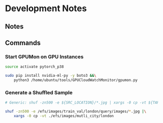 # Development Notes

## Notes

## Commands

### Start GPUMon on GPU Instances

```bash
source activate pytorch_p38

sudo pip install nvidia-ml-py -y boto3 &&\
    python3 /home/ubuntu/tools/GPUCloudWatchMonitor/gpumon.py
```

### Generate a Shuffled Sample

```bash
# Generic: shuf -zn500 -e ${SRC_LOCATION}/*.jpg | xargs -0 cp -vt ${TARGET_LOCATION}

shuf -zn500 -e /efs/images/train_val/london/query/images/*.jpg |\
    xargs -0 cp -vt ./efs/images/mutli_city/london
```
